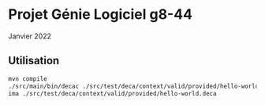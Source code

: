 # Projet Génie Logiciel g8-44
Janvier 2022


## Utilisation
```sh
mvn compile
./src/main/bin/decac ./src/test/deca/context/valid/provided/hello-world.deca
ima ./src/test/deca/context/valid/provided/hello-world.deca
```
